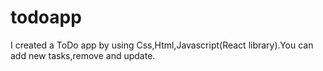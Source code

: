 # todoapp
I created a ToDo app by using Css,Html,Javascript(React library).You can add new tasks,remove and update.
